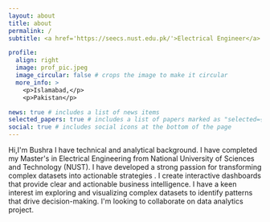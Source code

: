 ```yaml
---
layout: about
title: about
permalink: /
subtitle: <a href='https://seecs.nust.edu.pk/'>Electrical Engineer</a>.

profile:
  align: right
  image: prof_pic.jpeg
  image_circular: false # crops the image to make it circular
  more_info: >
    <p>Islamabad,</p>
    <p>Pakistan</p>

news: true # includes a list of news items
selected_papers: true # includes a list of papers marked as "selected={true}"
social: true # includes social icons at the bottom of the page
---
```

 
Hi,I'm Bushra I have technical and analytical background. I have completed my Master's in Electrical Engineering from National University of Sciences and Technology (NUST). I have developed a strong passion for transforming complex datasets into actionable strategies . I create interactive dashboards that provide clear and actionable business intelligence. I have a keen interest im exploring and visualizing  complex datasets to identify patterns that drive decision-making. 
I'm looking to collaborate on data analytics project.

